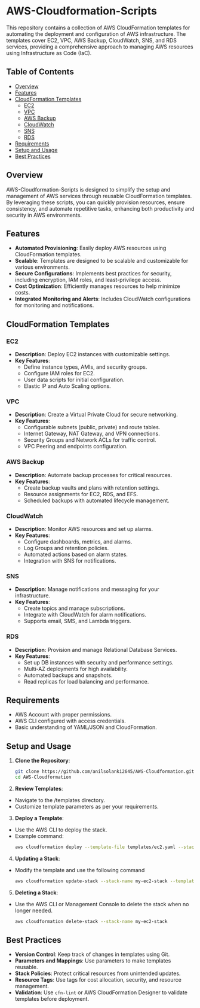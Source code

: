 # AWS-Cloudformation-Scripts

This repository contains a collection of AWS CloudFormation templates for automating the deployment and configuration of AWS infrastructure. The templates cover EC2, VPC, AWS Backup, CloudWatch, SNS, and RDS services, providing a comprehensive approach to managing AWS resources using Infrastructure as Code (IaC).

## Table of Contents

- [Overview](#overview)
- [Features](#features)
- [CloudFormation Templates](#cloudformation-templates)
  - [EC2](#ec2)
  - [VPC](#vpc)
  - [AWS Backup](#aws-backup)
  - [CloudWatch](#cloudwatch)
  - [SNS](#sns)
  - [RDS](#rds)
- [Requirements](#requirements)
- [Setup and Usage](#setup-and-usage)
- [Best Practices](#best-practices)

## Overview

AWS-Cloudformation-Scripts is designed to simplify the setup and management of AWS services through reusable CloudFormation templates. By leveraging these scripts, you can quickly provision resources, ensure consistency, and automate repetitive tasks, enhancing both productivity and security in AWS environments.

## Features

- **Automated Provisioning**: Easily deploy AWS resources using CloudFormation templates.
- **Scalable**: Templates are designed to be scalable and customizable for various environments.
- **Secure Configurations**: Implements best practices for security, including encryption, IAM roles, and least-privilege access.
- **Cost Optimization**: Efficiently manages resources to help minimize costs.
- **Integrated Monitoring and Alerts**: Includes CloudWatch configurations for monitoring and notifications.

## CloudFormation Templates

### EC2
- **Description**: Deploy EC2 instances with customizable settings.
- **Key Features**:
  - Define instance types, AMIs, and security groups.
  - Configure IAM roles for EC2.
  - User data scripts for initial configuration.
  - Elastic IP and Auto Scaling options.

### VPC
- **Description**: Create a Virtual Private Cloud for secure networking.
- **Key Features**:
  - Configurable subnets (public, private) and route tables.
  - Internet Gateway, NAT Gateway, and VPN connections.
  - Security Groups and Network ACLs for traffic control.
  - VPC Peering and endpoints configuration.

### AWS Backup
- **Description**: Automate backup processes for critical resources.
- **Key Features**:
  - Create backup vaults and plans with retention settings.
  - Resource assignments for EC2, RDS, and EFS.
  - Scheduled backups with automated lifecycle management.

### CloudWatch
- **Description**: Monitor AWS resources and set up alarms.
- **Key Features**:
  - Configure dashboards, metrics, and alarms.
  - Log Groups and retention policies.
  - Automated actions based on alarm states.
  - Integration with SNS for notifications.

### SNS
- **Description**: Manage notifications and messaging for your infrastructure.
- **Key Features**:
  - Create topics and manage subscriptions.
  - Integrate with CloudWatch for alarm notifications.
  - Supports email, SMS, and Lambda triggers.

### RDS
- **Description**: Provision and manage Relational Database Services.
- **Key Features**:
  - Set up DB instances with security and performance settings.
  - Multi-AZ deployments for high availability.
  - Automated backups and snapshots.
  - Read replicas for load balancing and performance.

## Requirements

- AWS Account with proper permissions.
- AWS CLI configured with access credentials.
- Basic understanding of YAML/JSON and CloudFormation.

## Setup and Usage

1. **Clone the Repository**:
   ```bash
   git clone https://github.com/anilsolanki2645/AWS-Cloudformation.git
   cd AWS-Cloudformation

2. **Review Templates**:

- Navigate to the /templates directory.
- Customize template parameters as per your requirements.

3. **Deploy a Template**:

- Use the AWS CLI to deploy the stack.
- Example command:
  ```bash
  aws cloudformation deploy --template-file templates/ec2.yaml --stack-name my-ec2-stack

4. **Updating a Stack**:

- Modify the template and use the following command
  ```bash
  aws cloudformation update-stack --stack-name my-ec2-stack --template-body file://templates/ec2.yaml

5. **Deleting a Stack**:
   
- Use the AWS CLI or Management Console to delete the stack when no longer needed.
  ```bash
  aws cloudformation delete-stack --stack-name my-ec2-stack

## Best Practices

- **Version Control**: Keep track of changes in templates using Git.
- **Parameters and Mappings**: Use parameters to make templates reusable.
- **Stack Policies**: Protect critical resources from unintended updates.
- **Resource Tags**: Use tags for cost allocation, security, and resource management.
- **Validation**: Use `cfn-lint` or AWS CloudFormation Designer to validate templates before deployment.

